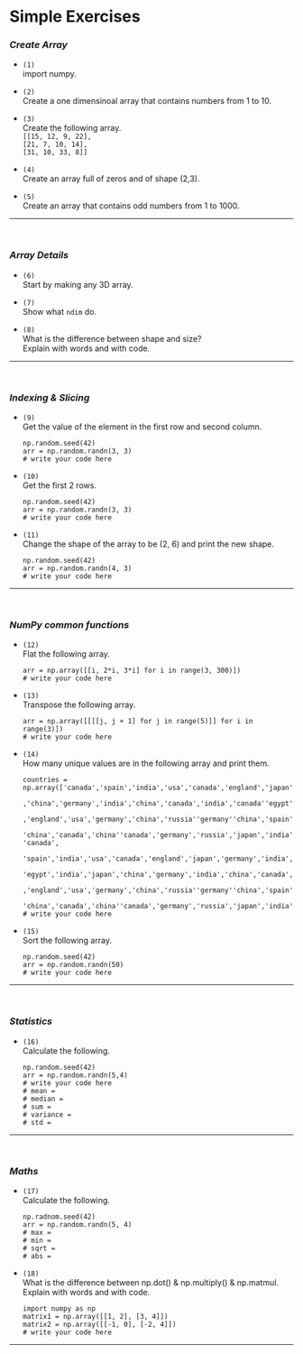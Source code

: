 # Simple Exercises

### _Create Array_

- `(1)`<br>
    import numpy.<br>

- `(2)`<br>
    Create a one dimensinoal array that contains numbers from 1 to 10.<br>

- `(3)`<br>
    Create the following array.<br>
    `[[15, 12, 9, 22],`<br>
    `[21, 7, 10, 14], `<br>
    `[31, 10, 33, 8]] `<br>

- `(4)`<br>
    Create an array full of zeros and of shape (2,3).

- `(5)`<br>
    Create an array that contains odd numbers from 1 to 1000.

---

<br>

### _Array Details_

- `(6)`<br>
    Start by making any 3D array.<br>

- `(7)`<br> 
    Show what `ndim` do.<br>

- `(8)`<br> 
    What is the difference between shape and size?<br>
    Explain with words and with code.<br>

---

<br>

### _Indexing & Slicing_

- `(9)`<br>
    Get the value of the element in the first row and second column.<br>

    ```
    np.random.seed(42)
    arr = np.random.randn(3, 3)
    # write your code here
    ```

- `(10)`<br>
    Get the first 2 rows.<br>

    ```
    np.random.seed(42)
    arr = np.random.randn(3, 3)
    # write your code here

    ```

- `(11)`<br>
    Change the shape of the array to be (2, 6) and print the new shape.<br>

    ```
    np.random.seed(42)
    arr = np.random.randn(4, 3)
    # write your code here
    ```

---

<br>

### _NumPy common functions_

- `(12)`<br> 
    Flat the following array.<br>

    ```
    arr = np.array([[i, 2*i, 3*i] for i in range(3, 300)])
    # write your code here
    ```

- `(13)`<br>
     Transpose the following array.<br>
     
     ```
     arr = np.array([[[[j, j + 1] for j in range(5)]] for i in range(3)])
    # write your code here
    ```

- `(14)`<br>
     How many unique values are in the following array and print them.<br>

     ```
     countries = np.array(['canada','spain','india','usa','canada','england','japan','germany','india','england','egypt','england','japan','egypt','india','japan'
                     ,'china','germany','india','china','canada','india','canada''egypt','china','germany','japan','russia'
                    ,'england','usa','germany','china','russia''germany''china','spain''spain','canada','germany','spain',
                    'china','canada','china''canada','germany','russia','japan','india','russia','egypt', 'canada',
                    'spain','india','usa','canada','england','japan','germany','india','england','egypt','england','japan',
                    'egypt','india','japan','china','germany','india','china','canada','india','canada''egypt','china','germany','japan','russia'
                      ,'england','usa','germany','china','russia''germany''china','spain''spain','canada','germany','spain',
                      'china','canada','china''canada','germany','russia','japan','india','russia','egypt'])
    # write your code here
    ```

- `(15)`<br> 
    Sort the following array.<br>
    
    ```
    np.random.seed(42)
    arr = np.random.randn(50)
    # write your code here
    ```

---

<br>

### _Statistics_

- `(16)`<br> Calculate the following.<br>

    ```
    np.random.seed(42)
    arr = np.random.randn(5,4)
    # write your code here
    # mean = 
    # median = 
    # sum =
    # variance = 
    # std = 
    ```

---

<br>

### _Maths_

- `(17)`<br>
     Calculate the following.<br>

     ```
     np.radnom.seed(42)
    arr = np.random.randn(5, 4)
    # max = 
    # min = 
    # sqrt = 
    # abs = 
    ```

- `(18)`<br>
    What is the difference between np.dot() & np.multiply() & np.matmul.<br>
    Explain with words and with code.<br>

    ```
    import numpy as np
    matrix1 = np.array([[1, 2], [3, 4]])
    matrix2 = np.array([[-1, 0], [-2, 4]])
    # write your code here
    ```

---
